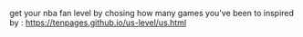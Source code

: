 get your nba fan level by chosing how many games you've been to
inspired by : https://tenpages.github.io/us-level/us.html
